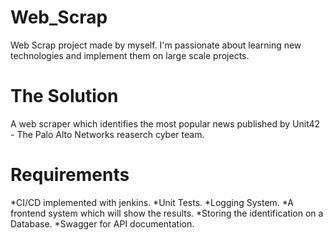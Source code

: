 # Web_Scrap
Web Scrap project made by myself. 
I'm passionate about learning new technologies and implement them on large scale projects.

# The Solution
A web scraper which identifies the most popular news published by Unit42 - The Palo Alto Networks reaserch cyber team. 

# Requirements
*CI/CD implemented with jenkins.
*Unit Tests.
*Logging System.
*A frontend system which will show the results.
*Storing the identification on a Database.
*Swagger for API documentation.
